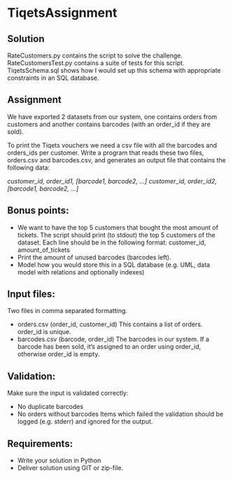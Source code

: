 # TiqetsAssignment

## Solution
RateCustomers.py contains the script to solve the challenge. 
RateCustomersTest.py contains a suite of tests for this script. TiqetsSchema.sql shows how I would set up this schema with appropriate constraints in an SQL database.

## Assignment
We have exported 2 datasets from our system, one contains orders from customers and another contains barcodes (with an order_id if they are sold).

To print the Tiqets vouchers we need a csv file with all the barcodes and orders_ids per customer.
Write a program that reads these two files, orders.csv and barcodes.csv, and generates an output file that contains the following data:

*customer_id, order_id1, [barcode1, barcode2, ...] customer_id, order_id2, [barcode1, barcode2, ...]*

## Bonus points:
* We want to have the top 5 customers that bought the most amount of tickets.
The script should print (to stdout) the top 5 customers of the dataset. Each line should be in the following format:
customer_id, amount_of_tickets
* Print the amount of unused barcodes (barcodes left).
* Model how you would store this in a SQL database (e.g. UML, data model with
relations and optionally indexes)
## Input files:
Two files in comma separated formatting. 
* orders.csv (order_id, customer_id) This contains a list of orders. order_id is unique.
* barcodes.csv (barcode, order_id) The barcodes in our system. If a barcode has been sold, it’s assigned to an order using order_id, otherwise order_id is empty.
## Validation:
Make sure the input is validated correctly:
* No duplicate barcodes
* No orders without barcodes
Items which failed the validation should be logged (e.g. stderr) and ignored for the output.
## Requirements:
* Write your solution in Python
* Deliver solution using GIT or zip-file.
